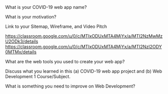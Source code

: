 What is your COVID-19 web app name?

What is your motivation?

Link to your Sitemap, Wireframe, and Video Pitch

https://classroom.google.com/u/0/c/MTIxODUxMTA4MjYx/a/MTI2NzMwMzU2ODk3/details
https://classroom.google.com/u/0/c/MTIxODUxMTA4MjYx/a/MTI2NzI2ODY0MTMx/details

What are the web tools you used to create your web app?

Discuss what you learned in this (a) COVID-19 web app project and (b) Web Development 1 Course/Subject. 

What is something you need to improve on Web Development?

